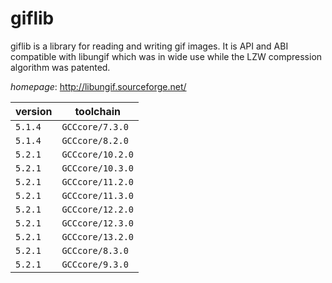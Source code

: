 # giflib

giflib is a library for reading and writing gif images. It is API and ABI compatible with libungif which was in wide use while the LZW compression algorithm was patented.

*homepage*: <http://libungif.sourceforge.net/>

version | toolchain
--------|----------
``5.1.4`` | ``GCCcore/7.3.0``
``5.1.4`` | ``GCCcore/8.2.0``
``5.2.1`` | ``GCCcore/10.2.0``
``5.2.1`` | ``GCCcore/10.3.0``
``5.2.1`` | ``GCCcore/11.2.0``
``5.2.1`` | ``GCCcore/11.3.0``
``5.2.1`` | ``GCCcore/12.2.0``
``5.2.1`` | ``GCCcore/12.3.0``
``5.2.1`` | ``GCCcore/13.2.0``
``5.2.1`` | ``GCCcore/8.3.0``
``5.2.1`` | ``GCCcore/9.3.0``
